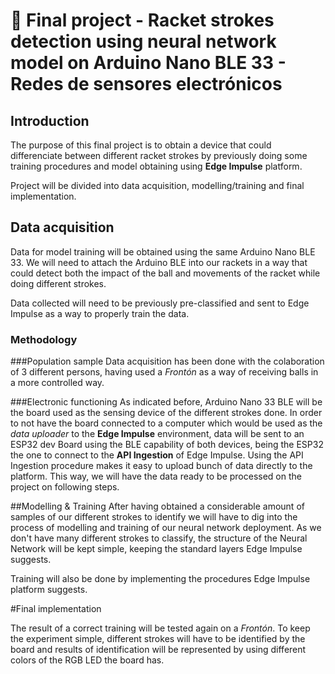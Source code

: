 # 🧪 Final project - Racket strokes detection using neural network model on Arduino Nano BLE 33 - Redes de sensores electrónicos

## Introduction

The purpose of this final project is to obtain a device that could differenciate between different racket strokes by previously doing some training procedures and model obtaining using  **Edge Impulse** platform. 

Project will be divided into data acquisition, modelling/training and final implementation.

## Data acquisition

Data for model training will be obtained using the same Arduino Nano BLE 33. We will need to attach the Arduino BLE into our rackets in a way that could detect both the impact of the ball and movements of the racket while doing different strokes.

Data collected will need to be previously pre-classified and sent to Edge Impulse as a way to properly train the data.

### Methodology

###Population sample
Data acquisition has been done with the colaboration of 3 different persons, having used a *Frontón* as a way of receiving balls in a more controlled way.

###Electronic functioning
As indicated before, Arduino Nano 33 BLE will be the board used as the sensing device of the different strokes done. In order to not have the board connected to a computer which would be used as the *data uploader* to the **Edge Impulse** environment, data will be sent to an ESP32 dev Board using the BLE capability of both devices, being the ESP32 the one to connect to the **API Ingestion** of Edge Impulse. Using  the API Ingestion procedure makes it easy to upload bunch of data directly to the platform.
This way, we will have the data ready to be processed on the project on following steps.

##Modelling & Training
After having obtained a considerable amount of samples of our different strokes to identify we will have to dig into the process of modelling and training of our neural network deployment. As we don't have many different strokes to classify, the structure of the Neural Network will be kept simple, keeping the standard layers Edge Impulse suggests. 

Training will also be done by implementing the procedures Edge Impulse platform suggests.

#Final implementation

The result of a correct training will be tested again on a *Frontón*. To keep the experiment simple, different strokes will have to be identified by the board and results of identification will be represented by using different colors of the RGB LED the board has.